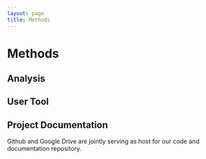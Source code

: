 ```yaml
---
layout: page
title: Methods
---
```


# Methods

## Analysis

## User Tool

## Project Documentation

Github and Google Drive are jointly serving as host for our code and documentation repository.
